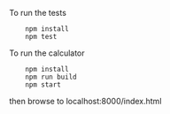 To run the tests
```
    npm install
    npm test
```

To run the calculator
```
    npm install
    npm run build
    npm start
```
then browse to localhost:8000/index.html

